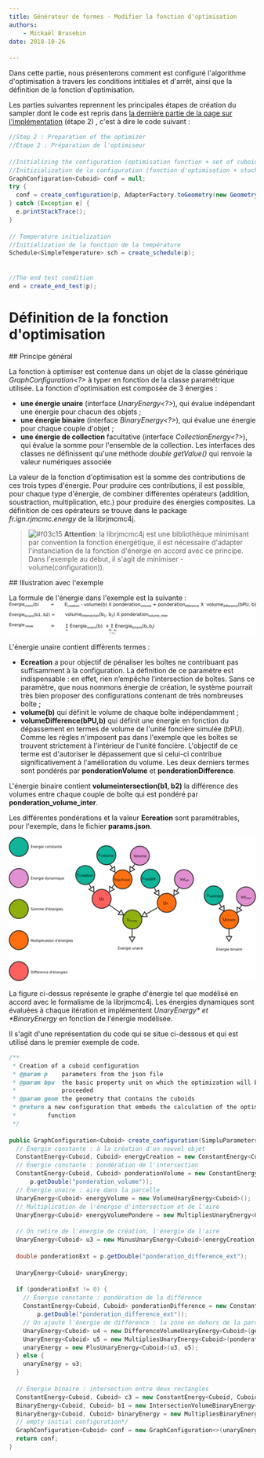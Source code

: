 ```yaml
---
title: Générateur de formes - Modifier la fonction d'optimisation
authors:
    - Mickaël Brasebin
date: 2018-10-26

---
```


Dans cette partie, nous présenterons comment est configuré l'algorithme d'optimisation à travers les conditions intitiales et d'arrêt, ainsi que la définition de la fonction d'optimisation.


Les parties suivantes reprennent les principales étapes de création du sampler dont le code est repris dans [la dernière partie de la page sur l'implémentation](#implementation) (étape 2) , c'est à dire le code suivant :

```JAVA
//Step 2 : Preparation of the optimizer
//Étape 2 : Préparation de l'optimiseur

//Initializing the configuration (optimisation function + set of cuboid)
//Initizialization de la configuration (fonction d'optimisation + stock les cuboids de la configuration courante
GraphConfiguration<Cuboid> conf = null;
try {
  conf = create_configuration(p, AdapterFactory.toGeometry(new GeometryFactory(), bpu.getGeom()), bpu);
} catch (Exception e) {
  e.printStackTrace();
}

// Temperature initialization
//Initialization de la fonction de la température
Schedule<SimpleTemperature> sch = create_schedule(p);


//The end test condition
end = create_end_test(p);
```

# Définition de la fonction d'optimisation

## Principe général

La fonction à optimiser est contenue dans un objet de la classe générique *GraphConfiguration<?>* à typer en fonction de la classe paramétrique utilisée. La fonction d'optimisation est composée de 3 énergies :

- **une énergie unaire** (interface *UnaryEnergy<?>*), qui évalue indépendant une énergie pour chacun des objets  ;
- **une énergie binaire** (interface *BinaryEnergy<?>*), qui évalue une énergie pour chaque couple d'objet ;
- **une énergie de collection** facultative  (interface *CollectionEnergy<?>*), qui évalue la somme pour l'ensemble de la collection.
Les interfaces des classes ne définissent qu'une méthode *double getValue()* qui renvoie la valeur numériques associée

La valeur de la fonction d'optimisation est la somme des contributions de ces trois types d'énergie. Pour produire ces contributions, il est possible, pour chaque type d'énergie, de combiner différentes opérateurs (addition, soustraction, multiplication, etc.) pour produire des énergies composites. La définition de ces opérateurs se trouve dans le package *fr.ign.rjmcmc.energy* de la librjmcmc4j.

> ![#f03c15](https://placehold.it/15/f03c15/000000?text=+) **Attention**: la librjmcmc4j est une bibliothèque minimisant par convention la fonction énergétique, il est nécessaire d'adapter l'instanciation de la fonction d'énergie en accord avec ce principe. Dans l'exemple au début, il s'agit de minimiser - volume(configuration)).


## Illustration avec l'exemple

La formule de l'énergie dans l'exemple est la suivante :
![Formule ](./img/energieformule.png)

L'énergie unaire contient différents termes :
- **Ecreation** a pour objectif de pénaliser les boîtes ne contribuant pas suffisamment à la configuration. La définition de ce paramètre est indispensable : en effet, rien n’empêche l’intersection de boîtes. Sans ce paramètre, que nous nommons énergie de création, le système pourrait très bien proposer des configurations contenant de très nombreuses boîte ;
- **volume(b)** qui définit le volume de chaque boîte indépendamment ;
- **volumeDifference(bPU,b)** qui définit une énergie en fonction du dépassement en termes de volume de l'unité foncière simulée (bPU). Comme les règles n'imposent pas dans l'exemple que les boîtes se trouvent strictement à l'intérieur de l'unité foncière. L'objectif de ce terme est d'autoriser le dépassement que si celui-ci contribue significativement à l'amélioration du volume.
Les deux derniers termes sont pondérés par **ponderationVolume** et **ponderationDifference**.

L'énergie binaire contient **volumeintersection(b1, b2)** la différence des volumes entre chaque couple de boîte qui est pondéré par **ponderation_volume_inter**.

Les différentes pondérations et la valeur **Ecreation** sont paramétrables, pour l'exemple, dans le fichier **params.json**.

![Graphe d'énergie ](./img/graph.png)

La figure ci-dessus représente le graphe d'énergie tel que modélisé en accord avec le formalisme de la librjmcmc4j. Les énergies dynamiques sont évaluées à chaque itération et implémentent  *UnaryEnergy<?>* et  *BinaryEnergy<?>* en fonction de l'énergie modélisée.

Il s'agit d'une représentation du code qui se situe ci-dessous et qui est utilisé dans le premier exemple de code.

```JAVA
/**
 * Creation of a cuboid configuration
 * @param p    parameters from the json file
 * @param bpu  the basic property unit on which the optimization will be
 *             proceeded
 * @param geom the geometry that contains the cuboids
 * @return a new configuration that embeds the calculation of the optimization
 *         function
 */

public GraphConfiguration<Cuboid> create_configuration(SimpluParameters p, Geometry geom, BasicPropertyUnit bpu) {
  // Énergie constante : à la création d'un nouvel objet
  ConstantEnergy<Cuboid, Cuboid> energyCreation = new ConstantEnergy<Cuboid, Cuboid>(p.getDouble("energy"));
  // Énergie constante : pondération de l'intersection
  ConstantEnergy<Cuboid, Cuboid> ponderationVolume = new ConstantEnergy<Cuboid, Cuboid>(
      p.getDouble("ponderation_volume"));
  // Énergie unaire : aire dans la parcelle
  UnaryEnergy<Cuboid> energyVolume = new VolumeUnaryEnergy<Cuboid>();
  // Multiplication de l'énergie d'intersection et de l'aire
  UnaryEnergy<Cuboid> energyVolumePondere = new MultipliesUnaryEnergy<Cuboid>(ponderationVolume, energyVolume);

  // On retire de l'énergie de création, l'énergie de l'aire
  UnaryEnergy<Cuboid> u3 = new MinusUnaryEnergy<Cuboid>(energyCreation, energyVolumePondere);

  double ponderationExt = p.getDouble("ponderation_difference_ext");

  UnaryEnergy<Cuboid> unaryEnergy;

  if (ponderationExt != 0) {
    // Énergie constante : pondération de la différence
    ConstantEnergy<Cuboid, Cuboid> ponderationDifference = new ConstantEnergy<Cuboid, Cuboid>(
        p.getDouble("ponderation_difference_ext"));
    // On ajoute l'énergie de différence : la zone en dehors de la parcelle
    UnaryEnergy<Cuboid> u4 = new DifferenceVolumeUnaryEnergy<Cuboid>(geom);
    UnaryEnergy<Cuboid> u5 = new MultipliesUnaryEnergy<Cuboid>(ponderationDifference, u4);
    unaryEnergy = new PlusUnaryEnergy<Cuboid>(u3, u5);
  } else {
    unaryEnergy = u3;
  }

  // Énergie binaire : intersection entre deux rectangles
  ConstantEnergy<Cuboid, Cuboid> c3 = new ConstantEnergy<Cuboid, Cuboid>(p.getDouble("ponderation_volume_inter"));
  BinaryEnergy<Cuboid, Cuboid> b1 = new IntersectionVolumeBinaryEnergy<Cuboid>();
  BinaryEnergy<Cuboid, Cuboid> binaryEnergy = new MultipliesBinaryEnergy<Cuboid, Cuboid>(c3, b1);
  // empty initial configuration*/
  GraphConfiguration<Cuboid> conf = new GraphConfiguration<>(unaryEnergy, binaryEnergy);
  return conf;
}
```
